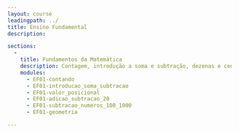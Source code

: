 ```yaml
---
layout: course
leadingpath: ../
title: Ensino Fundamental
description:

sections:
  -
    title: Fundamentos da Matemática
    description: Contagem, introdução a soma e subtração, dezenas e centenas, adição e subtração dentro de 20, soma e subtração de números até 100 e 1000, medição de dados e geometria.
    modules:
      - EF01-contando
      - EF01-introducao_soma_subtracao
      - EF01-valor_posicional
      - EF01-adicao_subtracao_20
      - EF01-subtracao_numeros_100_1000
      - EF01-geometria

---
```

